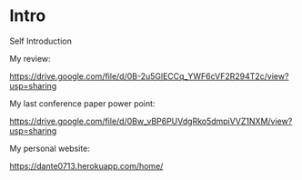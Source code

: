 # Intro
Self Introduction

My review:

  https://drive.google.com/file/d/0B-2u5GlECCq_YWF6cVF2R294T2c/view?usp=sharing

My last conference paper power point:

  https://drive.google.com/file/d/0Bw_vBP6PUVdgRko5dmpiVVZ1NXM/view?usp=sharing

My personal website:

  https://dante0713.herokuapp.com/home/
